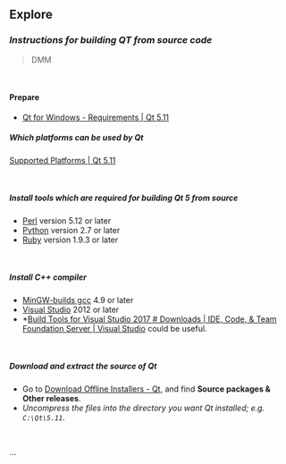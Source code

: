 ## Explore

### *Instructions for building QT from source code*

> DMM

<br/>

#### Prepare

- [Qt for Windows - Requirements | Qt 5.11](http://doc.qt.io/qt-5/windows-requirements.html)

##### Which platforms can be used by Qt

[Supported Platforms | Qt 5.11](http://doc.qt.io/qt-5/supported-platforms.html)

<br/>

##### Install tools which are required for building Qt 5 from source

- [Perl](https://www.activestate.com/activeperl/downloads) version 5.12 or later
- [Python](https://www.python.org/downloads/windows/) version 2.7 or later
- [Ruby](https://rubyinstaller.org/downloads/) version 1.9.3 or later

<br/>

##### Install C++ compiler

- [MinGW-builds gcc](http://mingw-w64.org/doku.php/download/mingw-builds) 4.9 or later
- [Visual Studio](https://visualstudio.microsoft.com/) 2012 or later
- \*[Build Tools for Visual Studio 2017 # Downloads | IDE, Code, &amp; Team Foundation Server | Visual Studio](https://visualstudio.microsoft.com/downloads/#build-tools-for-visual-studio-2017) could be useful.

<br/>

##### Download and extract the source of Qt

- Go to [Download Offline Installers - Qt](https://www1.qt.io/offline-installers/?hsLang=en), and find **Source packages & Other releases**.
- *Uncompress the files into the directory you want Qt installed; e.g. ```C:\Qt\5.11```.*

<br/>

...

